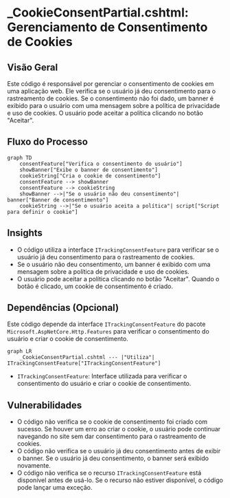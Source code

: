 # _CookieConsentPartial.cshtml: Gerenciamento de Consentimento de Cookies

## Visão Geral
Este código é responsável por gerenciar o consentimento de cookies em uma aplicação web. Ele verifica se o usuário já deu consentimento para o rastreamento de cookies. Se o consentimento não foi dado, um banner é exibido para o usuário com uma mensagem sobre a política de privacidade e uso de cookies. O usuário pode aceitar a política clicando no botão "Aceitar".

## Fluxo do Processo
```mermaid
graph TD
    consentFeature["Verifica o consentimento do usuário"]
    showBanner["Exibe o banner de consentimento"]
    cookieString["Cria o cookie de consentimento"]
    consentFeature --> showBanner
    consentFeature --> cookieString
    showBanner -->|"Se o usuário não deu consentimento"| banner["Banner de consentimento"]
    cookieString -->|"Se o usuário aceita a política"| script["Script para definir o cookie"]
```

## Insights
- O código utiliza a interface `ITrackingConsentFeature` para verificar se o usuário já deu consentimento para o rastreamento de cookies.
- Se o usuário não deu consentimento, um banner é exibido com uma mensagem sobre a política de privacidade e uso de cookies.
- O usuário pode aceitar a política clicando no botão "Aceitar". Quando o botão é clicado, um cookie de consentimento é criado.

## Dependências (Opcional)
Este código depende da interface `ITrackingConsentFeature` do pacote `Microsoft.AspNetCore.Http.Features` para verificar o consentimento do usuário e criar o cookie de consentimento.

```mermaid
graph LR
    _CookieConsentPartial.cshtml --- |"Utiliza"| ITrackingConsentFeature["ITrackingConsentFeature"]
```

- `ITrackingConsentFeature`: Interface utilizada para verificar o consentimento do usuário e criar o cookie de consentimento.

## Vulnerabilidades
- O código não verifica se o cookie de consentimento foi criado com sucesso. Se houver um erro ao criar o cookie, o usuário pode continuar navegando no site sem dar consentimento para o rastreamento de cookies.
- O código não verifica se o usuário já deu consentimento antes de exibir o banner. Se o usuário já deu consentimento, o banner será exibido novamente.
- O código não verifica se o recurso `ITrackingConsentFeature` está disponível antes de usá-lo. Se o recurso não estiver disponível, o código pode lançar uma exceção.